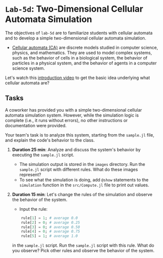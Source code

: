 # `Lab-5d`: Two-Dimensional Cellular Automata Simulation
The objectives of `lab-5d` are to familiarize students with cellular automata and to develop a simple two-dimensional cellular automata simulation. 
* [Cellular automata (CA)](https://en.wikipedia.org/wiki/Cellular_automaton) are discrete models studied in computer science, physics, and mathematics. They are used to model complex systems, such as the behavior of cells in a biological system, the behavior of particles in a physical system, and the behavior of agents in a computer science system.

Let's watch this [introduction video](https://www.youtube.com/watch?v=DKGodqDs9sA) to get the basic idea underlying
what cellular automata are?

## Tasks
A coworker has provided you with a simple two-dimensional cellular automata simulation system. However, while the simulation logic is complete (i.e., it runs without errors), no other instructions or documentation were provided. 

Your team's task is to analyze this system, starting from the `sample.jl` file, and explain the code's behavior to the class. 

1. __Duration 25 min__: Analyze and discuss the system's behavior by executing the `sample.jl` script.
    * The simulation output is stored in the `images` directory. Run the `sample.jl` script with different rules. What do these images represent?
    * To see what the simulation is doing, add `@show` statements to the `simulation` function in the `src/Compute.jl` file to print out values. 

1. __Duration 15 min__: Let's change the rules of the simulation and observe the behavior of the system.
    * Input the rule:
    ```julia
        rule[1] = 1; # average 0.0 
        rule[2] = 0; # average 0.25 
        rule[3] = 0; # average 0.50 
        rule[4] = 0; # average 0.75
        rule[5] = 1; # average 1.0
    ```
   in the `sample.jl` script. Run the `sample.jl` script with this rule. What do you observe? Pick other rules and observe the behavior of the system.
